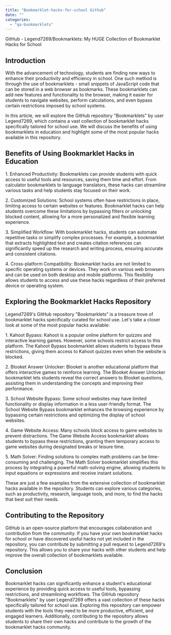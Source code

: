 ```yaml
---
title: "Bookmarklet-hacks-for-school Github"
date: ""
categories: 
  - "qa-bookmarklets"
---
```


GitHub - Legend7269/Bookmarklets: My HUGE Collection of Bookmarklet Hacks for School

## Introduction

With the advancement of technology, students are finding new ways to enhance their productivity and efficiency in school. One such method is through the use of bookmarklets - small snippets of JavaScript code that can be stored in a web browser as bookmarks. These bookmarklets can add new features and functionality to the browser, making it easier for students to navigate websites, perform calculations, and even bypass certain restrictions imposed by school systems.

In this article, we will explore the GitHub repository "Bookmarklets" by user Legend7269, which contains a vast collection of bookmarklet hacks specifically tailored for school use. We will discuss the benefits of using bookmarklets in education and highlight some of the most popular hacks available in this repository.

## Benefits of Using Bookmarklet Hacks in Education

1\. Enhanced Productivity: Bookmarklets can provide students with quick access to useful tools and resources, saving them time and effort. From calculator bookmarklets to language translators, these hacks can streamline various tasks and help students stay focused on their work.

2\. Customized Solutions: School systems often have restrictions in place, limiting access to certain websites or features. Bookmarklet hacks can help students overcome these limitations by bypassing filters or unlocking blocked content, allowing for a more personalized and flexible learning experience.

3\. Simplified Workflow: With bookmarklet hacks, students can automate repetitive tasks or simplify complex processes. For example, a bookmarklet that extracts highlighted text and creates citation references can significantly speed up the research and writing process, ensuring accurate and consistent citations.

4\. Cross-platform Compatibility: Bookmarklet hacks are not limited to specific operating systems or devices. They work on various web browsers and can be used on both desktop and mobile platforms. This flexibility allows students to access and use these hacks regardless of their preferred device or operating system.

## Exploring the Bookmarklet Hacks Repository

Legend7269's GitHub repository "Bookmarklets" is a treasure trove of bookmarklet hacks specifically curated for school use. Let's take a closer look at some of the most popular hacks available:

1\. Kahoot Bypass: Kahoot is a popular online platform for quizzes and interactive learning games. However, some schools restrict access to this platform. The Kahoot Bypass bookmarklet allows students to bypass these restrictions, giving them access to Kahoot quizzes even when the website is blocked.

2\. Blooket Answer Unlocker: Blooket is another educational platform that offers interactive games to reinforce learning. The Blooket Answer Unlocker bookmarklet lets students reveal the correct answers to Blooket questions, assisting them in understanding the concepts and improving their performance.

3\. School Website Bypass: Some school websites may have limited functionality or display information in a less user-friendly format. The School Website Bypass bookmarklet enhances the browsing experience by bypassing certain restrictions and optimizing the display of school websites.

4\. Game Website Access: Many schools block access to game websites to prevent distractions. The Game Website Access bookmarklet allows students to bypass these restrictions, granting them temporary access to game websites during designated breaks or leisure time.

5\. Math Solver: Finding solutions to complex math problems can be time-consuming and challenging. The Math Solver bookmarklet simplifies this process by integrating a powerful math-solving engine, allowing students to input equations or expressions and receive instant solutions.

These are just a few examples from the extensive collection of bookmarklet hacks available in the repository. Students can explore various categories, such as productivity, research, language tools, and more, to find the hacks that best suit their needs.

## Contributing to the Repository

GitHub is an open-source platform that encourages collaboration and contribution from the community. If you have your own bookmarklet hacks for school or have discovered useful hacks not yet included in the repository, you can contribute by submitting a pull request to Legend7269's repository. This allows you to share your hacks with other students and help improve the overall collection of bookmarklets available.

## Conclusion

Bookmarklet hacks can significantly enhance a student's educational experience by providing quick access to useful tools, bypassing restrictions, and streamlining workflows. The GitHub repository "Bookmarklets" by user Legend7269 offers a vast collection of these hacks specifically tailored for school use. Exploring this repository can empower students with the tools they need to be more productive, efficient, and engaged learners. Additionally, contributing to the repository allows students to share their own hacks and contribute to the growth of the bookmarklet hacks community.
